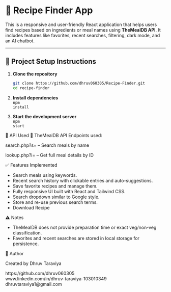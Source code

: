 # 🍳 Recipe Finder App

This is a responsive and user-friendly React application that helps users find recipes based on ingredients or meal names using **TheMealDB API**. It includes features like favorites, recent searches, filtering, dark mode, and an AI chatbot.

---

## 🔧 Project Setup Instructions

1. **Clone the repository**
   ```bash
   git clone https://github.com/dhruv060305/Recipe-Finder.git
   cd recipe-finder
2. **Install dependencies** <br>
    <code>npm install</code>


3. **Start the development server** <br>
    <code>npm start</code>

📡 API Used
🥘 TheMealDB API
Endpoints used:

search.php?s= – Search meals by name

lookup.php?i= – Get full meal details by ID

✅ Features Implemented

<ul>
   <li>Search meals using keywords.</li>
   <li>Recent search history with clickable entries and auto-suggestions.</li>
   <li>Save favorite recipes and manage them.</li>
   <li>Fully responsive UI built with React and Tailwind CSS.</li>
   <li>Search dropdown similar to Google style.</li>
   <li>Store and re-use previous search terms.</li>
   <li>Download Recipe</li>
</ul>

⚠️ Notes

<ul>
   <li>TheMealDB does not provide preparation time or exact veg/non-veg classification.</li>
   <li>Favorites and recent searches are stored in local storage for persistence.</li>
</ul>


👤 Author <br>

Created by Dhruv Taraviya

<link>https://github.com/dhruv060305</link>
<br>
<link>www.linkedin.com/in/dhruv-taraviya-103010349</link>
<br>
<link>dhruvtaraviya1@gmail.com</link>
